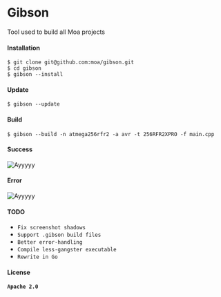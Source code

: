 # Gibson

Tool used to build all Moa projects

#### Installation

```Shell
$ git clone git@github.com:moa/gibson.git
$ cd gibson
$ gibson --install
```
#### Update

```Shell
$ gibson --update
```
#### Build

```Shell
$ gibson --build -n atmega256rfr2 -a avr -t 256RFR2XPRO -f main.cpp
```

#### Success

![Ayyyyy](https://raw.githubusercontent.com/moa/gibson/master/.gitassets/success.png)

#### Error

![Ayyyyy](https://raw.githubusercontent.com/moa/gibson/master/.gitassets/error.png)

#### TODO

  + `Fix screenshot shadows`
  + `Support .gibson build files`
  + `Better error-handling`
  + `Compile less-gangster executable`
  + `Rewrite in Go`

#### License

**`Apache 2.0`**
